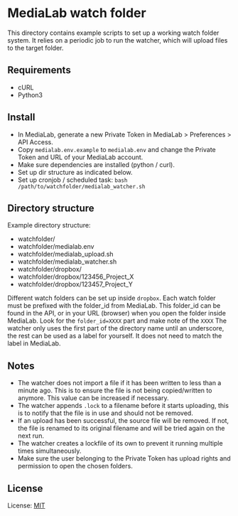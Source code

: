 # MediaLab watch folder

This directory contains example scripts to set up a working watch folder system.
It relies on a periodic job to run the watcher, which will upload files to the target folder.

## Requirements

 - cURL
 - Python3

## Install

 - In MediaLab, generate a new Private Token in MediaLab > Preferences > API Access.
 - Copy `medialab.env.example` to `medialab.env` and change the Private Token and URL of your MediaLab account.
 - Make sure dependencies are installed (python / curl).
 - Set up dir structure as indicated below.
 - Set up cronjob / scheduled task: `bash /path/to/watchfolder/medialab_watcher.sh`

## Directory structure

Example directory structure: 

- watchfolder/
- watchfolder/medialab.env
- watchfolder/medialab_upload.sh
- watchfolder/medialab_watcher.sh
- watchfolder/dropbox/
- watchfolder/dropbox/123456_Project_X
- watchfolder/dropbox/123457_Project_Y

Different watch folders can be set up inside `dropbox`.
Each watch folder must be prefixed with the folder_id from MediaLab. 
This folder_id can be found in the API, or in your URL (browser) when you open the folder inside MediaLab.
Look for the `folder_id=XXXX` part and make note of the `XXXX`
The watcher only uses the first part of the directory name until an underscore, the rest can be used as a label for yourself.
It does not need to match the label in MediaLab.

## Notes

 - The watcher does not import a file if it has been written to less than a minute ago. This is to ensure the file is not being copied/written to anymore.
   This value can be increased if necessary.
 - The watcher appends `.lock` to a filename before it starts uploading, this is to notify that the file is in use and should not be removed.
 - If an upload has been successful, the source file will be removed. If not, the file is renamed to its original filename and will be tried again on the next run.
 - The watcher creates a lockfile of its own to prevent it running multiple times simultaneously.
 - Make sure the user belonging to the Private Token has upload rights and permission to open the chosen folders.

## License

License: [MIT](LICENSE)

